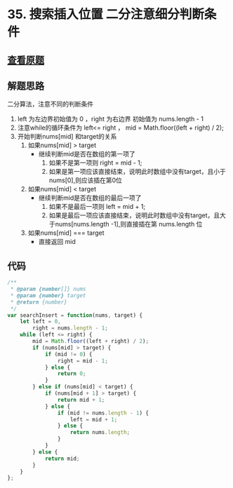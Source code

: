 # 35. 搜索插入位置 二分注意细分判断条件
## [查看原题](https://leetcode-cn.com/problems/search-insert-position/)
## 解题思路
二分算法，注意不同的判断条件
1. left 为左边界初始值为 0 ，right 为右边界 初始值为 nums.length - 1
2. 注意while的循环条件为 left<= right ， mid = Math.floor((left + right) / 2);
3. 开始判断nums[mid] 和target的关系
    1. 如果nums[mid] > target 
        - 继续判断mid是否在数组的第一项了
            1. 如果不是第一项则 right = mid - 1;
            2. 如果是第一项应该直接结束，说明此时数组中没有target，且小于nums[0],则应该插在第0位
    2. 如果nums[mid] < target
         - 继续判断mid是否在数组的最后一项了
            1. 如果不是最后一项则 left = mid + 1;
            2. 如果是最后一项应该直接结束，说明此时数组中没有target，且大于nums[nums.length -1],则直接插在第 nums.length 位
    3. 如果nums[mid] === target 
        - 直接返回 mid

## 代码

```javascript
/**
 * @param {number[]} nums
 * @param {number} target
 * @return {number}
 */
var searchInsert = function(nums, target) {
    let left = 0,
        right = nums.length - 1;
    while (left <= right) {
        mid = Math.floor((left + right) / 2);
        if (nums[mid] > target) {
            if (mid != 0) {
                right = mid - 1;
            } else {
                return 0;
            }
        } else if (nums[mid] < target) {
            if (nums[mid + 1] > target) {
                return mid + 1;
            } else {
                if (mid != nums.length - 1) {
                    left = mid + 1;
                } else {
                    return nums.length;
                }
            }
        } else {
            return mid;
        }
    }
};

```